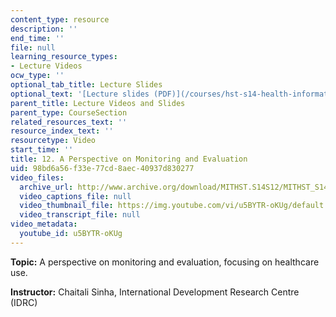 ```yaml
---
content_type: resource
description: ''
end_time: ''
file: null
learning_resource_types:
- Lecture Videos
ocw_type: ''
optional_tab_title: Lecture Slides
optional_text: '[Lecture slides (PDF)](/courses/hst-s14-health-information-systems-to-improve-quality-of-care-in-resource-poor-settings-spring-2012/resources/mithst_s14s12_lec19_1114)'
parent_title: Lecture Videos and Slides
parent_type: CourseSection
related_resources_text: ''
resource_index_text: ''
resourcetype: Video
start_time: ''
title: 12. A Perspective on Monitoring and Evaluation
uid: 98bd6a56-f33e-77cd-8aec-40937d830277
video_files:
  archive_url: http://www.archive.org/download/MITHST.S14S12/MITHST_S14S12_lec12_300k.mp4
  video_captions_file: null
  video_thumbnail_file: https://img.youtube.com/vi/u5BYTR-oKUg/default.jpg
  video_transcript_file: null
video_metadata:
  youtube_id: u5BYTR-oKUg
---
```


**Topic:** A perspective on monitoring and evaluation, focusing on healthcare use.

**Instructor:** Chaitali Sinha, International Development Research Centre (IDRC)



